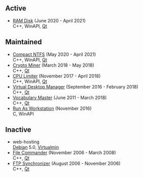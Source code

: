 ## Active
* [RAM Disk](https://github.com/martin-kudlicka/ram-disk) (June 2020 - April 2021)  
  C++, WinAPI, [Qt](https://www.qt.io/)
## Maintained
* [Compact NTFS](https://github.com/martin-kudlicka/compact-ntfs) (May 2020 - April 2021)  
  C++, WinAPI, [Qt](https://www.qt.io/)
* [Crypto Miner](https://github.com/martin-kudlicka/crypto-miner) (March 2018 - May 2018)  
  C++, [Qt](https://www.qt.io/)
* [CPU Limiter](https://github.com/martin-kudlicka/cpu-limiter) (November 2017 - April 2018)  
  C++, WinAPI, [Qt](https://www.qt.io/)
* [Virtual Desktop Manager](https://github.com/martin-kudlicka/virtual-desktop-manager) (September 2016 - February 2018)  
  C++, [Qt](https://www.qt.io/)
* [Vocabulary Master](https://github.com/martin-kudlicka/vocabulary-master) (June 2011 - March 2018)  
  C++, [Qt](https://www.qt.io/)
* [Run As Workstation](https://github.com/martin-kudlicka/run-as-workstation) (November 2016)  
  C, WinAPI
## Inactive
* web-hosting  
  [Debian](https://debian.org/) 5.0, [Virtualmin](https://virtualmin.com/)
* [File Commander](http://sourceforge.net/projects/filecommander/) (November 2006 - March 2008)  
  C++, [Qt](https://www.qt.io/)
* [FTP Synchronizer](http://sourceforge.net/projects/syn-ftp/) (August 2006 - November 2006)  
  C++, [Qt](https://www.qt.io/)

